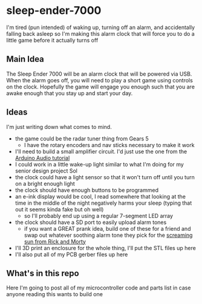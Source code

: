 # sleep-ender-7000
I'm tired (pun intended) of waking up, turning off an alarm, and accidentally falling back asleep so I'm making this alarm clock that will force you to do a little game before it actually turns off

## Main Idea
The Sleep Ender 7000 will be an alarm clock that will be powered via USB. When the alarm goes off, you will need to play a short game using controls on the clock. Hopefully the game will engage you enough such that you are awake enough that you stay up and start your day.

## Ideas
I'm just writing down what comes to mind.
- the game could be the radar tuner thing from Gears 5
  - I have the rotary encoders and nav sticks necessary to make it work
- I'll need to build a small amplifier circuit. I'd just use the one from the [Arduino Audio tutorial](https://www.arduino.cc/en/Tutorial/SimpleAudioPlayer)
- I could work in a little wake-up light similar to what I'm doing for my senior design project Sol
- the clock could have a light sensor so that it won't turn off until you turn on a bright enough light
- the clock should have enough buttons to be programmed
- an e-ink display would be cool, I read somewhere that looking at the time in the middle of the night negatively harms your sleep (typing that out it seems kinda fake but oh well)
  - so I'll probably end up using a regular 7-segment LED array
- the clock should have a SD port to easily upload alarm tones
  - if you want a GREAT prank idea, build one of these for a friend and swap out whatever soothing alarm tone they pick for the [screaming sun from Rick and Morty](https://www.youtube.com/watch?v=9fWr9H6J1NQ)
- I'll 3D print an enclosure for the whole thing, I'll put the STL files up here
- I'll also put all of my PCB gerber files up here

## What's in this repo
Here I'm going to post all of my microcontroller code and parts list in case anyone reading this wants to build one
